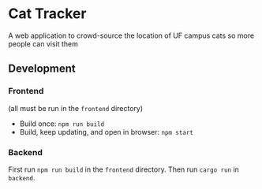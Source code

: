 # Cat Tracker

A web application to crowd-source the location of UF campus cats so more people can visit them

## Development

### Frontend

(all must be run in the `frontend` directory)

- Build once: `npm run build`
- Build, keep updating, and open in browser: `npm start`

### Backend

First run `npm run build` in the `frontend` directory. Then run `cargo run` in `backend`.
